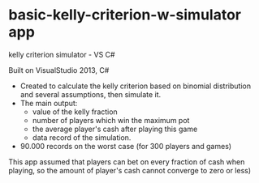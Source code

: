# basic-kelly-criterion-w-simulator app
kelly criterion simulator - VS C#


Built on VisualStudio 2013, C#

+ Created to calculate the kelly criterion based on binomial distribution and several assumptions, then simulate it.
+ The main output:
  - value of the kelly fraction
  - number of players which win the maximum pot
  - the average player's cash after playing this game
  - data record of the simulation.
+ 90.000 records on the worst case (for 300 players and games)

This app assumed that players can bet on every fraction of cash when playing, so the amount of player's cash cannot converge to zero or less) 
